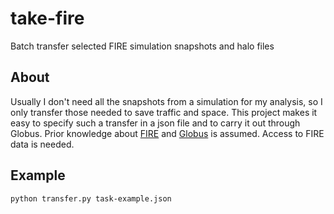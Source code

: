 # take-fire
Batch transfer selected FIRE simulation snapshots and halo files

## About

Usually I don't need all the snapshots from a simulation for my analysis, so I only transfer those needed to save traffic and space. This project makes it easy to specify such a transfer in a json file and to carry it out through Globus. Prior knowledge about [FIRE](http://fire.northwestern.edu/) and [Globus](https://www.globus.org/) is assumed. Access to FIRE data is needed.

## Example

```bash
python transfer.py task-example.json
```
